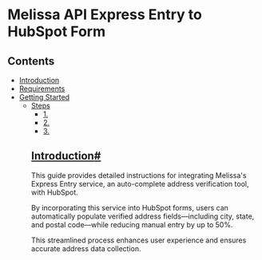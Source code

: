 <h1> Melissa API Express Entry to HubSpot Form </h1>

<div>
  <h2> Contents </h2>
</div>
<nav aria-label="Page">
<ul class="visible nav section-nav flex-column">
<li class="toc-h2 nav-item toc-entry"><a class="reference internal nav-link" href="#introduction">Introduction</a></li>
<li class="toc-h2 nav-item toc-entry"><a class="reference internal nav-link" href="#requirements">Requirements</a></li>
<li class="toc-h2 nav-item toc-entry"><a class="reference internal nav-link" href="#getting-started">Getting Started</a><ul class="nav section-nav flex-column">
<li class="toc-h3 nav-item toc-entry"><a class="reference internal nav-link" href="#Steps">Steps</a><ul class="nav section-nav flex-column">
<li class="toc-h4 nav-item toc-entry"><a class="reference internal nav-link" href="#step1">1. </a></li>
<li class="toc-h4 nav-item toc-entry"><a class="reference internal nav-link" href="#step2">2. </a></li>
<li class="toc-h4 nav-item toc-entry"><a class="reference internal nav-link" href="#step3">3. </a></li>
</ul>

<section id="introduction">
<h2><a class="toc-backref" href="#id11" role="doc-backlink">Introduction</a><a class="headerlink" href="#introduction" title="Link to this heading">#</a></h2>
<p>This guide provides detailed instructions for integrating Melissa's Express Entry service, an auto-complete address verification tool, with HubSpot. </p>
<p>By incorporating this service into HubSpot forms, users can automatically populate verified address fields—including city, state, and postal code—while reducing manual entry by up to 50%.</p> 
<p>This streamlined process enhances user experience and ensures accurate address data collection.</p>
</section>
